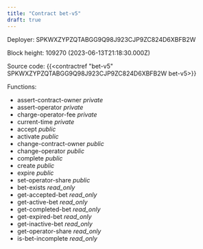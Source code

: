```yaml
---
title: "Contract bet-v5"
draft: true
---
```

Deployer: SPKWXZYPZQTABGG9Q98J923CJP9ZC824D6XBFB2W


 



Block height: 109270 (2023-06-13T21:18:30.000Z)

Source code: {{<contractref "bet-v5" SPKWXZYPZQTABGG9Q98J923CJP9ZC824D6XBFB2W bet-v5>}}

Functions:

* assert-contract-owner _private_
* assert-operator _private_
* charge-operator-fee _private_
* current-time _private_
* accept _public_
* activate _public_
* change-contract-owner _public_
* change-operator _public_
* complete _public_
* create _public_
* expire _public_
* set-operator-share _public_
* bet-exists _read_only_
* get-accepted-bet _read_only_
* get-active-bet _read_only_
* get-completed-bet _read_only_
* get-expired-bet _read_only_
* get-inactive-bet _read_only_
* get-operator-share _read_only_
* is-bet-incomplete _read_only_

